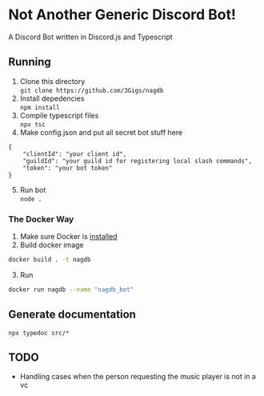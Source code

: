# Not Another Generic Discord Bot!  
A Discord Bot written in Discord.js and Typescript  
## Running  
1. Clone this directory  
``` git clone https://github.com/3Gigs/nagdb ```  
2. Install depedencies  
``` npm install ```  
3. Compile typescript files  
``` npx tsc ```  
4. Make config.json and put all secret bot stuff here  
```  
{
    "clientId": "your client id", 
    "guildId": "your guild id for registering local slash commands",
    "token": "your bot token"
}
```  
5. Run bot  
``` node . ```  
### The Docker Way
1. Make sure Docker is [installed](https://docs.docker.com/)  
2. Build docker image  
```sh
docker build . -t nagdb
```
3. Run
```sh
docker run nagdb --name "nagdb_bot"
```

## Generate documentation
``` npx typedoc src/* ```  

## TODO
* Handling cases when the person requesting the music player is not in a vc
